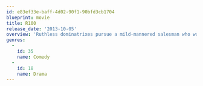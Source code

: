 ```yaml
---
id: e83ef33e-baff-4d02-90f1-90bfd3cb1704
blueprint: movie
title: R100
release_date: '2013-10-05'
overview: 'Ruthless dominatrixes pursue a mild-mannered salesman who wants to get out of his unbreakable contract with a secret bondage club.'
genres:
  -
    id: 35
    name: Comedy
  -
    id: 18
    name: Drama
---
```

